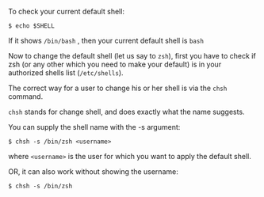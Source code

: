 To check your current default shell:

`$ echo $SHELL`

If it shows `/bin/bash` , then your current default shell is `bash`

Now to change the default shell (let us say to `zsh`), first you have to check if zsh (or any other which you need to make your default) is in your authorized shells list (`/etc/shells`).

The correct way for a user to change his or her shell is via the `chsh` command.

`chsh` stands for change shell, and does exactly what the name suggests.

You can supply the shell name with the -s argument:

`$ chsh -s /bin/zsh <username>`

where `<username>` is the user for which you want to apply the default shell.

OR, it can also work without showing the username:

`$ chsh -s /bin/zsh`